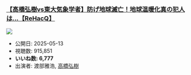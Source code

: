 ### [【高橋弘樹vs東大気象学者】防げ地球滅亡！地球温暖化真の犯人は…【ReHacQ】](https://www.youtube.com/watch?v=JxdSFPP3_Bg)
[![](https://img.youtube.com/vi/JxdSFPP3_Bg/sddefault.jpg)](https://www.youtube.com/watch?v=JxdSFPP3_Bg)
-   公開日: 2025-05-13
-   視聴数: 915,851
-   **いいね数: 6,777**
-   出演者: 渡部雅浩, [高橋弘樹](/rehacq_fan/people/高橋弘樹 "wikilink")
